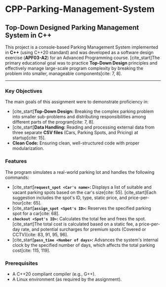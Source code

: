# CPP-Parking-Management-System
## Top-Down Designed Parking Management System in C++

This project is a console-based Parking Management System implemented in **C++** (using C++20 standard) and was developed as a software design exercise (**APF03-A2**) for an Advanced Programming course. [cite_start]The primary educational goal was to practice **Top-Down Design** principles and effectively manage large-scale program complexity by breaking the problem into smaller, manageable components[cite: 7, 8].

---

### Key Objectives

The main goals of this assignment were to demonstrate proficiency in:

* [cite_start]**Top-Down Design:** Breaking the complex parking problem into smaller sub-problems and distributing responsibilities among different parts of the program[cite: 7, 8].
* [cite_start]**Data Handling:** Reading and processing external data from three separate **CSV files** (Cars, Parking Spots, and Pricing) at startup[cite: 15].
* **Clean Code:** Ensuring clean, well-structured code with proper modularization.

### Features

The program simulates a real-world parking lot and handles the following commands:

* [cite_start]**`request_spot <Car's name>`:** Displays a list of suitable and vacant parking spots based on the car's size[cite: 55]. [cite_start]Each suggestion includes the spot's ID, type, static price, and price-per-hour[cite: 65].
* [cite_start]**`assign_spot <Spot's ID>`:** Reserves the specified parking spot for a car[cite: 68].
* **`checkout <Spot's ID>`:** Calculates the total fee and frees the spot. [cite_start]The total cost is calculated based on a static fee, a price-per-day rate, and potential surcharges for premium spots (Covered or CCTV)[cite: 83, 91, 95, 96].
* [cite_start]**`pass_time <Number of days>`:** Advances the system's internal clock by the specified number of days, which affects the total parking cost[cite: 115, 119].

### Prerequisites

* A C++20 compliant compiler (e.g., G++).
* A Linux environment (as required by the assignment).

